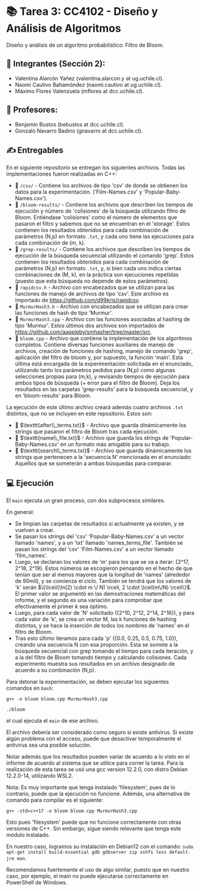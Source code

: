 # 📚 Tarea 3: CC4102 - Diseño y Análisis de Algoritmos

Diseño y análisis de un algoritmo probabilístico: Filtro de Bloom.

## 👤 Integrantes (Sección 2): 

- Valentina Alarcón Yañez (valentina.alarcon.y at ug.uchile.cl).
- Naomi Cautivo Bahamóndez (naomi.cautivo at ug.uchile.cl).
- Máximo Flores Valenzuela (mflores at dcc.uchile.cl).

## 👤 Profesores:

- Benjamín Bustos (bebustos at dcc.uchile.cl).
- Gonzalo Navarro Badino (gnavarro at dcc.uchile.cl).

## ✍️ Entregables

En el siguiente repositorio se entregan los siguientes archivos. Todas las implementaciones fueron realizadas en C++:

- 📁 $\texttt{/csv/}$ - Contiene los archivos de tipo 'csv' de donde se obtienen los datos para la experimentación. ('Film-Names.csv' y 'Popular-Baby-Names.csv').
- 📁 $\texttt{/bloom-results/}$ - Contiene los archivos que describen los tiempos de ejecución y número de 'colisiones' de la búsqueda utilizando filtro de Bloom. Entiéndase 'colisiones' como el número de elementos que pasaron el filtro y sabemos que no se encuentran en el 'storage'. Estos contienen los resultados obtenidos para cada combinación de parámetros (N,p) en formato $\texttt{.txt}$, y cada uno tiene las ejecuciones para cada combinación de (m, k).
- 📁 $\texttt{/grep-results/}$ - Contiene los archivos que describen los tiempos de ejecución de la búsqueda secuencial utilizando el comando 'grep'. Estos contienen los resultados obtenidos para cada combinación de parámetros (N,p) en formato $\texttt{.txt}$, y, si bien cada uno indica ciertas combinaciones de (M, k), en la práctica son ejecuciones repetidas (puesto que esta búsqueda no depende de estos parámetros).
- 📄 $\texttt{rapidcsv.h}$ - Archivo con encabezados que se utilizan para las funciones de manejo de archivos de tipo 'csv'. Este archivo es importado de https://github.com/d99kris/rapidcsv.
- 📄 $\texttt{MurmurHash3.h}$ - Archivo con encabezados que se utilizan para crear las funciones de hash de tipo 'Murmur'.
- 📄 $\texttt{MurmurHash3.cpp}$ - Archivo con las funciones asociadas al hashing de tipo 'Murmur'. Estos últimos dos archivos son importados de https://github.com/aappleby/smhasher/tree/master/src.
- 📄 $\texttt{bloom.cpp}$ - Archivo que contiene la implementación de los algoritmos completos. Contiene diversas funciones auxiliares de manejo de archivos, creación de funciones de hashing, manejo de comando 'grep', aplicación del filtro de bloom y, por supuesto, la función 'main'. Esta última está encargada de la experimentación solicitada en el enunciado, utilizando tanto los parámetros pedidos para (N,p) como algunas selecciones propias para (m,k), y revisando tiempos de ejecución para ambos tipos de búsqueda (+ error para el filtro de Bloom). Deja los resultados en las carpetas 'grep-results' para la búsqueda secuencial, y en 'bloom-results' para Bloom.

La ejecución de este último archivo creará además cuatro archivos $\texttt{.txt}$ distintos, que no se incluyen en este repositorio. Estos son:
- 📄 $\texttt{after\\_terms.txt}$ - Archivo que guarda dinámicamente los strings que pasaron el filtro de Bloom tras cada ejecución.
- 📄 $\texttt{name\\_file.txt}$ - Archivo que guarda los strings de 'Popular-Baby-Names.csv' en un formato más amigable para su trabajo.
- 📄 $\texttt{search\\_terms.txt}$ - Archivo que guarda dinámicamente los strings que pertenecen a la 'secuencia N' mencionada en el enunciado: Aquellos que se someterán a ambas búsquedas para comparar.


## 💻 Ejecución

El $\texttt{main}$ ejecuta un gran proceso, con dos subprocesos similares.

En general:
- Se limpian las carpetas de resultados si actualmente ya existen, y se vuelven a crear.
- Se pasan los strings del 'csv' 'Popular-Baby-Names.csv' a un vector llamado 'names', y a un 'txt' llamado 'names_terms_file'. También se pasan los strings del 'csv' 'Film-Names.csv' a un vector llamado 'film_names'.
- Luego, se declaran los valores de 'm' para los que se va a iterar: {2^17, 2^18, 2^19}. Estos números se escogieron pensando en el hecho de que tenían que ser al menos mayores que la longitud de 'names' (alrededor de 90mil), y se comienza el ciclo. También se tendrá que los valores de 'k' serán $\{\lceil(\ln(2) \cdot m \/ N) \rceil, 2 \cdot \lceil(m\/N) \rceil\}$. El primer valor se argumentó en las demostraciones matemáticas del informe, y el segundo es una variación para comprobar que efectivamente el primer $k$ sea óptimo.
- Luego, para cada valor de 'N' solicitado ({2^10, 2^12, 2^14, 2^16}), y para cada valor de 'k', se crea un vector M, las k funciones de hashing distintas, y se hace la inserción de todos los nombres de 'names' en el filtro de Bloom.
- Tras esto último iteramos para cada 'p' ({0.0, 0.25, 0.5, 0.75, 1.0}), creando una secuencia N con esa proporción. Esta se somete a la búsqueda secuencial con grep tomando el tiempo para cada iteración, y a la del filtro de Bloom tomando tiempo y calculando colisiones. Cada experimento muestra sus resultados en un archivo designado de acuerdo a su combinación (N,p).


Para detonar la experimentación, se deben ejecutar los siguientes comandos en $\texttt{bash}$:

`g++ -o bloom bloom.cpp MurmurHash3.cpp`

`./bloom`

el cual ejecuta el $\texttt{main}$ de ese archivo.

El archivo debería ser considerado como seguro si existe antivirus. Si existe algún problema con el acceso, puede que desactivar temporalmente el antivirus sea una posible solución.

Notar además que los resultados pueden variar de acuerdo a lo visto en el informe de acuerdo al sistema que se utilice para correr la tarea. Para la realización de esta tarea se usó una gcc version 12.2.0, con distro Debian 12.2.0-14, utilizando WSL2.

Nota: Es muy importante que tenga instalado 'filesystem', pues de lo contrario, puede que la ejecución no funcione. Además, una alternativa de comando para compilar es el siguiente:

`g++ -std=c++17 -o bloom bloom.cpp MurmurHash3.cpp`

Esto pues 'filesystem' puede que no funcione correctamente con otras versiones de C++. Sin embargo, sigue siendo relevante que tenga este módulo instalado.

En nuestro caso, logramos su instalación en Debian12 con el comando: `sudo apt-get install build-essential gdb gdbserver zip sshfs less default-jre man`.

Recomendamos fuertemente el uso de algo similar, puesto que en nuestro caso, por ejemplo, el main no puede ejecutarse correctamente en PowerShell de Windows.
